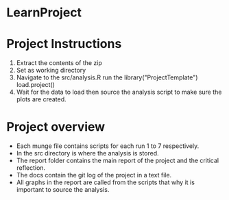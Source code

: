 # LearnProject

# Project Instructions 
 1. Extract the contents of the zip
 2. Set as working directory
 3. Navigate to the src/analysis.R run the library("ProjectTemplate") load.project()
 3. Wait for the data to load then source the analysis script to make sure the plots are created.
 
# Project overview 
- Each munge file contains scripts for each run 1 to 7 respectively.
- In the src directory is where the analysis is stored.
- The report folder contains the main report of the project and the critical reflection.
- The docs contain the git log of the project in a text file.
- All graphs in the report are called from the scripts that why it is important to source the analysis.
